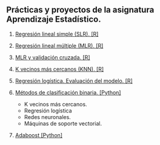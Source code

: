 ## Prácticas y proyectos de la asignatura Aprendizaje Estadístico.

1. [Regresión lineal simple (SLR). [R]](/Analisis_de_regresion_lineal)
    
2. [Regresión lineal múltiple (MLR). [R]](/Regresion_lineal_multiple)
    
3. [MLR y validación cruzada. [R]](/RLM_y_validacion_cruzada)

4. [K vecinos más cercanos (KNN). [R]](/K_vecinos_mas_cercanos_KNN)

5. [Regresión logística. Evaluación del modelo. [R]](/Regresion_logistica)

6. [Métodos de clasificación binaria. [Python]](/Metodos_clasificacion_binaria)

    - K vecinos más cercanos.
    - Regresión logística
    - Redes neuronales.
    - Máquinas de soporte vectorial.

7. [Adaboost [Python]](/Adaboost)

